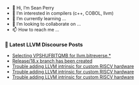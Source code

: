 - 👋 Hi, I’m Sean Perry
- 👀 I’m interested in compilers (c++, COBOL, llvm)
- 🌱 I’m currently learning ...
- 💞️ I’m looking to collaborate on ...
- 📫 How to reach me ...

<!---
s66perry/s66perry is a ✨ special ✨ repository because its `README.md` (this file) appears on your GitHub profile.
You can click the Preview link to take a look at your changes.
--->
### 📕 Latest LLVM Discourse Posts

<!-- DISCOURSE-LLVM:START -->
- [Selecting VPSHUFBITQMB for llvm.bitreverse.*](https://discourse.llvm.org/t/selecting-vpshufbitqmb-for-llvm-bitreverse/76540#post_2)
- [Release/18.x branch has been created](https://discourse.llvm.org/t/release-18-x-branch-has-been-created/76480#post_6)
- [Trouble adding LLVM intrinsic for custom RISCV hardware](https://discourse.llvm.org/t/trouble-adding-llvm-intrinsic-for-custom-riscv-hardware/76576#post_7)
- [Trouble adding LLVM intrinsic for custom RISCV hardware](https://discourse.llvm.org/t/trouble-adding-llvm-intrinsic-for-custom-riscv-hardware/76576#post_6)
- [Trouble adding LLVM intrinsic for custom RISCV hardware](https://discourse.llvm.org/t/trouble-adding-llvm-intrinsic-for-custom-riscv-hardware/76576#post_5)
<!-- DISCOURSE-LLVM:END -->
